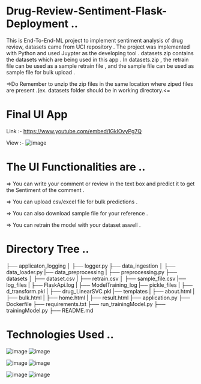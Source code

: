 # Drug-Review-Sentiment-Flask-Deployment ..

This is End-To-End-ML project to implement sentiment analysis of drug review, datasets came from UCI repository .
The project was implemented with Python and used Juypter as the developing tool . datasets.zip contains the datasets which are being used in this app .
In datasets.zip , the retrain file can be used as a sample retrain file , and the sample file can be used as sample file for bulk upload .

=>Do Remember to unzip the zip files in the same location where ziped files are present .(ex. datasets folder should be in working directory.<=

# Final UI App
Link :- https://www.youtube.com/embed/IGklOvyPg7Q

View :-
![image](https://user-images.githubusercontent.com/52499914/91665029-74373280-eb10-11ea-9320-923bf0f7904a.png)

# The UI Functionalities are ..
=> You can write your comment or review in the text box and predict it to get the Sentiment of the comment .

=> You can upload csv/excel file for bulk predictions .

=> You can also download sample file for your reference .

=> You can retrain the model with your dataset aswell .

# Directory Tree ..

 ├── applicaton_logging
 │   ├── logger.py
 ├── data_ingestion
 │   ├── data_loader.py
 |── data_preprocessing
 |       ├── preprocessing.py
 ├── datasets
 │   ├── dataset.csv
 |   ├── retrain.csv
 │   ├── sample_file.csv
 |── log_files
 |   ├── FlaskApi.log
 |   ├── ModelTraining_log
 |── pickle_files
 |   ├── d_transform.pkl
 |   ├── drug_LinearSVC.pkl
 |── templates
 |   ├── about.html
 |   ├── bulk.html
 |   ├── home.html
 |   ├── result.html
 ├── application.py
 ├── Dockerfile
 ├── requirements.txt
 ├── run_trainingModel.py
 ├── trainingModel.py
 ├── README.md

# Technologies Used ..

![image](https://user-images.githubusercontent.com/52499914/91667103-b9af2c00-eb1f-11ea-94aa-0bc19ffe0c8d.png)
![image](https://user-images.githubusercontent.com/52499914/91667123-d2b7dd00-eb1f-11ea-9eb7-0443570b03bb.png)

![image](https://user-images.githubusercontent.com/52499914/91666855-fbd76e00-eb1d-11ea-965e-d3b15eefb017.png)
![image](https://user-images.githubusercontent.com/52499914/91666935-a0f24680-eb1e-11ea-87e9-cc08f2037a3d.png)

![image](https://user-images.githubusercontent.com/52499914/91666961-d8f98980-eb1e-11ea-86e7-c4c898d3f91d.png)
![image](https://user-images.githubusercontent.com/52499914/91666977-f7f81b80-eb1e-11ea-916f-5368f04586ca.png)
